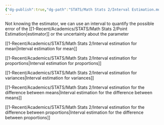 ```yaml
---
{"dg-publish":true,"dg-path":"STATS/Math Stats 2/Interval Estimation.md","permalink":"/stats/math-stats-2/interval-estimation/","created":"2025-02-25T20:17:39.851-05:00","updated":"2025-07-07T17:32:42.494-04:00"}
---
```


Not knowing the estimator, we can use an interval to quantify the possible error of the [[1-Recent/Academics/STATS/Math Stats 2/Point Estimation\|estimator]] or the uncertainty about the parameter

[[1-Recent/Academics/STATS/Math Stats 2/Interval estimation for mean\|Interval estimation for mean]]

[[1-Recent/Academics/STATS/Math Stats 2/Interval estimation for proportions\|Interval estimation for proportions]]

[[1-Recent/Academics/STATS/Math Stats 2/Interval estimation for variances\|Interval estimation for variances]]

[[1-Recent/Academics/STATS/Math Stats 2/Interval estimation for the difference between means\|Interval estimation for the difference between means]]

[[1-Recent/Academics/STATS/Math Stats 2/Interval estimation for the difference between proportions\|Interval estimation for the difference between proportions]]